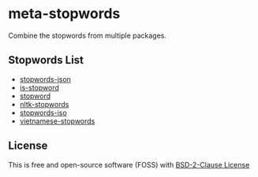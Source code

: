 # meta-stopwords

Combine the stopwords from multiple packages.

## Stopwords List
- [stopwords-json](https://www.npmjs.com/package/stopwords-json)
- [is-stopword](https://www.npmjs.com/package/is-stopword)
- [stopword](https://www.npmjs.com/package/stopword)
- [nltk-stopwords](https://www.npmjs.com/package/nltk-stopwords)
- [stopwords-iso](https://www.npmjs.com/package/stopwords-iso)
- [vietnamese-stopwords](https://www.npmjs.com/package/vietnamese-stopwords)

## License
This is free and open-source software (FOSS) with
[BSD-2-Clause License](./LICENSE)
